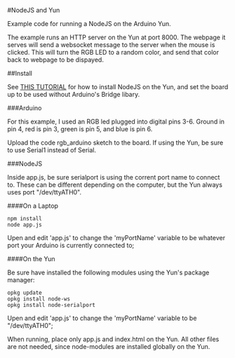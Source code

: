 #NodeJS and Yun

Example code for running a NodeJS on the Arduino Yun.

The example runs an HTTP server on the Yun at port 8000. The webpage it serves will send a websocket message to the server when the mouse is clicked. This will turn the RGB LED to a random color, and send that color back to webpage to be dispayed.

##Install

See [THIS TUTORIAL](http://www.andysigler.com/nodejs_yun) for how to install NodeJS on the Yun, and set the board up to be used without Arduino's Bridge libary.

###Arduino

For this example, I used an RGB led plugged into digital pins 3-6. Ground in pin 4, red is pin 3, green is pin 5, and blue is pin 6.

Upload the code rgb_arduino sketch to the board. If using the Yun, be sure to use Serial1 instead of Serial.

###NodeJS

Inside app.js, be sure serialport is using the corrent port name to connect to. These can be different depending on the computer, but the Yun always uses port "/dev/ttyATH0".

####On a Laptop

	npm install
	node app.js

Upen and edit 'app.js' to change the 'myPortName' variable to be whatever port your Arduino is currently connected to;

####On the Yun

Be sure have installed the following modules using the Yun's package manager:

	opkg update
	opkg install node-ws
	opkg install node-serialport

Upen and edit 'app.js' to change the 'myPortName' variable to be "/dev/ttyATH0";

When running, place only app.js and index.html on the Yun. All other files are not needed, since node-modules are installed globally on the Yun.